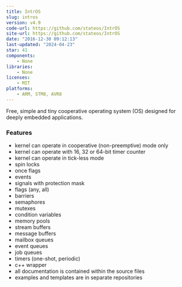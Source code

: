 ```yaml
---
title: IntrOS
slug: intros
version: v4.9
code-url: https://github.com/stateos/IntrOS
site-url: https://github.com/stateos/IntrOS
date: "2016-12-30 09:12:13"
last-updated: "2024-04-23"
star: 41
components:
    - None
libraries:
    - None
licenses:
    - MIT
platforms:
    - ARM, STM8, AVR8
---
```

Free, simple and tiny cooperative operating system (OS) designed for deeply embedded applications.

<!--more-->

### Features

- kernel can operate in cooperative (non-preemptive) mode only
- kernel can operate with 16, 32 or 64-bit timer counter
- kernel can operate in tick-less mode
- spin locks
- once flags
- events
- signals with protection mask
- flags (any, all)
- barriers
- semaphores
- mutexes
- condition variables
- memory pools
- stream buffers
- message buffers
- mailbox queues
- event queues
- job queues
- timers (one-shot, periodic)
- c++ wrapper
- all documentation is contained within the source files
- examples and templates are in separate repositories

<!--github-projects-->
